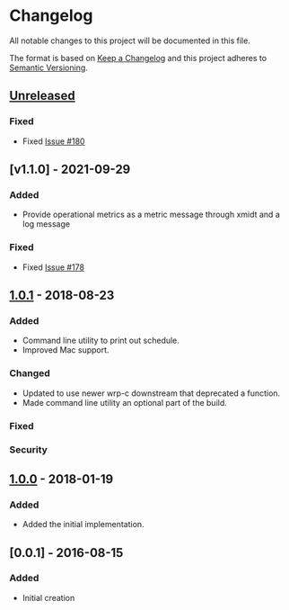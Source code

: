 # Changelog
All notable changes to this project will be documented in this file.

The format is based on [Keep a Changelog](http://keepachangelog.com/en/1.0.0/)
and this project adheres to [Semantic Versioning](http://semver.org/spec/v2.0.0.html).

## [Unreleased]

### Fixed
- Fixed [Issue #180](https://github.com/xmidt-org/aker/issues/180)

## [v1.1.0] - 2021-09-29
### Added
- Provide operational metrics as a metric message through xmidt and a log message

### Fixed
- Fixed [Issue #178](https://github.com/xmidt-org/aker/issues/178)


## [1.0.1] - 2018-08-23
### Added
- Command line utility to print out schedule.
- Improved Mac support.

### Changed
- Updated to use newer wrp-c downstream that deprecated a function.
- Made command line utility an optional part of the build.

### Fixed

### Security

## [1.0.0] - 2018-01-19
### Added
- Added the initial implementation.

## [0.0.1] - 2016-08-15
### Added
- Initial creation

[Unreleased]: https://github.com/Comcast/aker/compare/1.1.0...HEAD
[1.1.0]: https://github.com/Comcast/aker/compare/1.0.1...1.1.0
[1.0.1]: https://github.com/Comcast/aker/compare/1.0.0...1.0.1
[1.0.0]: https://github.com/Comcast/aker/compare/08e182618484166436085fe7be4b860375aae0c3...1.0.0

